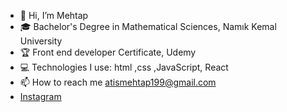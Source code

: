 - 👋 Hi, I’m Mehtap
- 🎓 Bachelor's Degree in Mathematical Sciences, Namık Kemal University
- 🏆  Front end developer Certificate, Udemy
- 💻 Technologies I use:  html ,css ,JavaScript, React 
- 📫 How to reach me atismehtap199@gmail.com
- [Instagram](https://www.instagram.com/mmehtapatis/)


